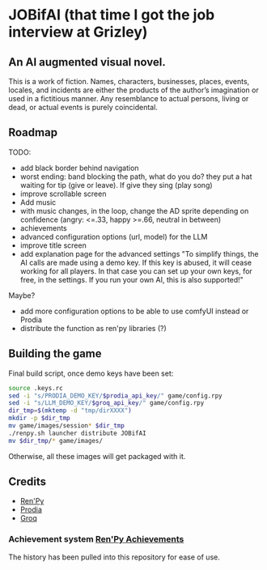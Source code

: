 # JOBifAI (that time I got the job interview at Grizley)

## An AI augmented visual novel.

This is a work of fiction. 
Names, characters, businesses, places, events, locales, and incidents are either the products of the author’s imagination or used in a fictitious manner. Any resemblance to actual persons, living or dead, or actual events is purely coincidental.

## Roadmap

TODO:
- add black border behind navigation
- worst ending: band blocking the path, what do you do? they put a hat waiting for tip (give or leave). If give they sing (play song)
- improve scrollable screen
- Add music
- with music changes, in the loop, change the AD sprite depending on confidence (angry: <=.33, happy >=.66, neutral in between)
- achievements
- advanced configuration options (url, model) for the LLM
- improve title screen
- add explanation page for the advanced settings "To simplify things, the AI calls are made using a demo key.
  If this key is abused, it will cease working for all players.
In that case you can set up your own keys, for free, in the settings. If you run your own AI, this is also supported!"

Maybe?
- add more configuration options to be able to use comfyUI instead or Prodia
- distribute the function as ren'py libraries (?)

## Building the game

Final build script, once demo keys have been set:

```bash
source .keys.rc
sed -i "s/PRODIA_DEMO_KEY/$prodia_api_key/" game/config.rpy
sed -i "s/LLM_DEMO_KEY/$groq_api_key/" game/config.rpy
dir_tmp=$(mktemp -d "tmp/dirXXXX")
mkdir -p $dir_tmp
mv game/images/session* $dir_tmp
./renpy.sh launcher distribute JOBifAI
mv $dir_tmp/* game/images/
```

Otherwise, all these images will get packaged with it.

## Credits

- [Ren'Py](https://www.renpy.org/)
- [Prodia](https://prodia.ai/)
- [Groq](https://groq.com/)

### Achievement system [Ren'Py Achievements](https://github.com/shawna-p/RenPy-Achievements/)

The history has been pulled into this repository for ease of use.

